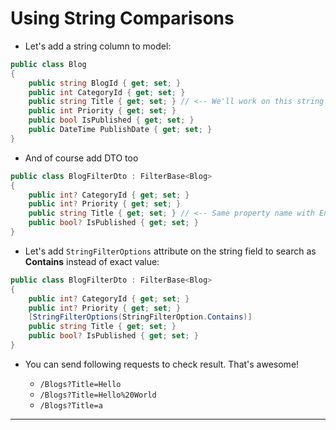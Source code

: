 # Using String Comparisons

- Let's add a string column to model:


```csharp
public class Blog
{
    public string BlogId { get; set; }
    public int CategoryId { get; set; }
    public string Title { get; set; } // <-- We'll work on this string field
    public int Priority { get; set; }
    public bool IsPublished { get; set; }
    public DateTime PublishDate { get; set; }
}
```

- And of course add DTO too

```csharp
public class BlogFilterDto : FilterBase<Blog>
{
    public int? CategoryId { get; set; }
    public int? Priority { get; set; }
    public string Title { get; set; } // <-- Same property name with Entity's property
    public bool? IsPublished { get; set; }
}
```

- Let's add `StringFilterOptions` attribute on the string field to search as **Contains** instead of exact value:

```csharp
public class BlogFilterDto : FilterBase<Blog>
{
    public int? CategoryId { get; set; }
    public int? Priority { get; set; }
    [StringFilterOptions(StringFilterOption.Contains)]
    public string Title { get; set; }
    public bool? IsPublished { get; set; }
}
```

- You can send following requests to check result. That's awesome!

  * `/Blogs?Title=Hello`
  * `/Blogs?Title=Hello%20World`
  * `/Blogs?Title=a`

***